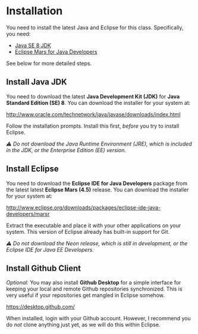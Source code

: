 # Installation

You need to install the latest Java and Eclipse for this class. Specifically, you need:

- [Java SE 8 JDK](http://www.oracle.com/technetwork/java/javase/downloads/index.html)
- [Eclipse Mars for Java Developers](http://www.eclipse.org/downloads/packages/eclipse-ide-java-developers/marsr)

See below for more detailed steps.

## Install Java JDK

You need to download the latest **Java Development Kit (JDK)** for **Java Standard Edition (SE) 8**. You can download the installer for your system at:

<http://www.oracle.com/technetwork/java/javase/downloads/index.html>

Follow the installation prompts. Install this first, *before* you try to install Eclipse.

*:warning: Do not download the Java Runtime Environment (JRE), which is included in the JDK, or the Enterprise Edition (EE) version.*

## Install Eclipse

You need to download the **Eclipse IDE for Java Developers** package from the latest latest **Eclipse Mars (4.5)** release. You can download the installer for your system at:

<http://www.eclipse.org/downloads/packages/eclipse-ide-java-developers/marsr>

Extract the executable and place it with your other applications on your system. This version of Eclipse already has built-in support for Git.

*:warning: Do not download the Neon release, which is still in development, or the Eclipse IDE for Java EE Developers.*

## Install Github Client

*Optional:* You may also install **Github Desktop** for a simple interface for keeping your local and remote Github repositories synchronized. This is very useful if your repositories get mangled in Eclipse somehow.

<https://desktop.github.com/>

When installed, login with your Github account. However, I recommend you do *not* clone anything just yet, as we will do this within Eclipse.